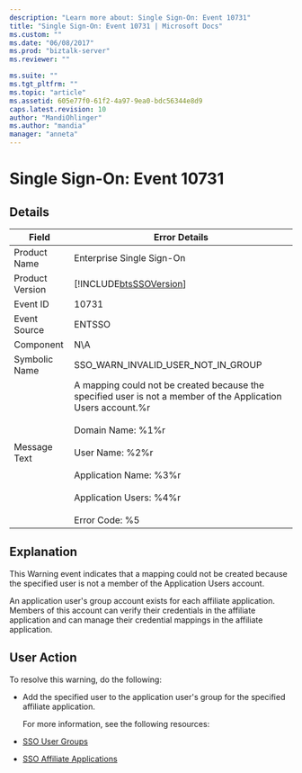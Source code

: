 ```yaml
---
description: "Learn more about: Single Sign-On: Event 10731"
title: "Single Sign-On: Event 10731 | Microsoft Docs"
ms.custom: ""
ms.date: "06/08/2017"
ms.prod: "biztalk-server"
ms.reviewer: ""

ms.suite: ""
ms.tgt_pltfrm: ""
ms.topic: "article"
ms.assetid: 605e77f0-61f2-4a97-9ea0-bdc56344e8d9
caps.latest.revision: 10
author: "MandiOhlinger"
ms.author: "mandia"
manager: "anneta"
---
```

# Single Sign-On: Event 10731
## Details  

| Field | Error Details |
|-----------------|---------------------------------------------------------------------------------------------------------------------------------------------------------------------------------------------------------------------------------------------------------------------------|
|  Product Name   |                                                                                                                         Enterprise Single Sign-On                                                                                                                         |
| Product Version |                                                                                                        [!INCLUDE[btsSSOVersion](../includes/btsssoversion-md.md)]                                                                                                         |
|    Event ID     |                                                                                                                                   10731                                                                                                                                   |
|  Event Source   |                                                                                                                                  ENTSSO                                                                                                                                   |
|    Component    |                                                                                                                                    N\A                                                                                                                                    |
|  Symbolic Name  |                                                                                                                    SSO_WARN_INVALID_USER_NOT_IN_GROUP                                                                                                                     |
|  Message Text   | A mapping could not be created because the specified user is not a member of the Application Users account.%r<br /><br /> Domain Name: %1%r<br /><br /> User Name: %2%r<br /><br /> Application Name: %3%r<br /><br /> Application Users: %4%r<br /><br /> Error Code: %5 |

## Explanation  
 This Warning event indicates that a mapping could not be created because the specified user is not a member of the Application Users account.  

 An application user's group account exists for each affiliate application. Members of this account can verify their credentials in the affiliate application and can manage their credential mappings in the affiliate application.  

## User Action  
 To resolve this warning, do the following:  

- Add the specified user to the application user's group for the specified affiliate application.  

  For more information, see the following resources:  

- [SSO User Groups](../core/sso-user-groups.md)  

- [SSO Affiliate Applications](../core/sso-affiliate-applications.md)
